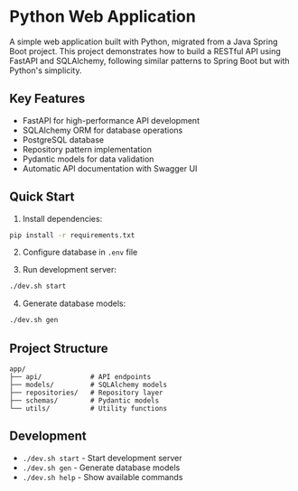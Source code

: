 # Python Web Application

A simple web application built with Python, migrated from a Java Spring Boot project. This project demonstrates how to build a RESTful API using FastAPI and SQLAlchemy, following similar patterns to Spring Boot but with Python's simplicity.

## Key Features

- FastAPI for high-performance API development
- SQLAlchemy ORM for database operations
- PostgreSQL database
- Repository pattern implementation
- Pydantic models for data validation
- Automatic API documentation with Swagger UI

## Quick Start

1. Install dependencies:
```bash
pip install -r requirements.txt
```

2. Configure database in `.env` file

3. Run development server:
```bash
./dev.sh start
```

4. Generate database models:
```bash
./dev.sh gen
```

## Project Structure

```
app/
├── api/            # API endpoints
├── models/         # SQLAlchemy models
├── repositories/   # Repository layer
├── schemas/        # Pydantic models
└── utils/          # Utility functions
```

## Development

- `./dev.sh start` - Start development server
- `./dev.sh gen` - Generate database models
- `./dev.sh help` - Show available commands